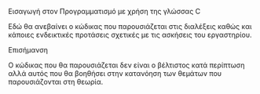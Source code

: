 Εισαγωγή στον Προγραμματισμό με χρήση της γλώσσας C

Εδώ θα ανεβαίνει ο κώδικας που παρουσιάζεται στις διαλέξεις καθώς και κάποιες ενδεικτικές προτάσεις σχετικές με τις ασκήσεις του εργαστηρίου.

Επισήμανση

Ο κώδικας που θα παρουσιάζεται δεν είναι ο βέλτιστος κατά περίπτωση αλλά αυτός που θα βοηθήσει στην κατανόηση των θεμάτων που παρουσιάζονται στη θεωρία.
